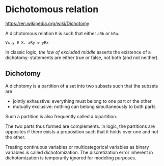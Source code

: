 # Dichotomous relation

https://en.wikipedia.org/wiki/Dichotomy

A dichotomous relation `R` is such that either `aRb` or `bRa`.

`∀x,y ∈ X. xRy ⊕ yRx`

In classic logic, *the law of excluded middle*  asserts the existence of a dichotomy: statements are either true or false, not both (and not neither).


## Dichotomy

A dichotomy is a partition of a set into two subsets such that the subsets are
- jointly exhaustive: everything must belong to one part or the other
- mutually exclusive: nothing can belong simultaneously to both parts

Such a partition is also frequently called a bipartition.

The two parts thus formed are complements. In logic, the partitions are opposites if there exists a proposition such that it holds over one and not the other.

Treating continuous variables or multicategorical variables as binary variables is called dichotomization. The discretization error inherent in dichotomization is temporarily ignored for modeling purposes.
